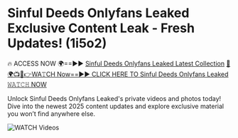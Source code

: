 # Sinful Deeds Onlyfans Leaked Exclusive Content Leak - Fresh Updates! (1i5o2)

🔥 ACCESS NOW 🌍==►► <a href="https://tinyurl.com/3fjeunct" rel="nofollow">Sinful Deeds Onlyfans Leaked Latest Collection</a></h3>
[🔴🌍📺📱👉WA𝚃CH Now==►► CLICK HERE TO Sinful Deeds Onlyfans Leaked 𝚆𝙰𝚃𝙲𝙷 NOW](https://tinyurl.com/3fjeunct)

Unlock Sinful Deeds Onlyfans Leaked's private videos and photos today! Dive into the newest 2025 content updates and explore exclusive material you won’t find anywhere else.


<a href="https://tinyurl.com/3fjeunct" rel="nofollow" data-target="animated-image.originalLink"><img src="https://camo.githubusercontent.com/8a4f000d20f83aca3bf7ec5f350d767afa0574a8a352519fd8cfa583a6f93a33/68747470733a2f2f692e696d6775722e636f6d2f644a486b345a712e676966" alt="WATCH Videos" data-canonical-src="https://i.imgur.com/dJHk4Zq.gif" style="max-width: 100%; display: inline-block;" data-target="animated-image.originalImage"></a>
